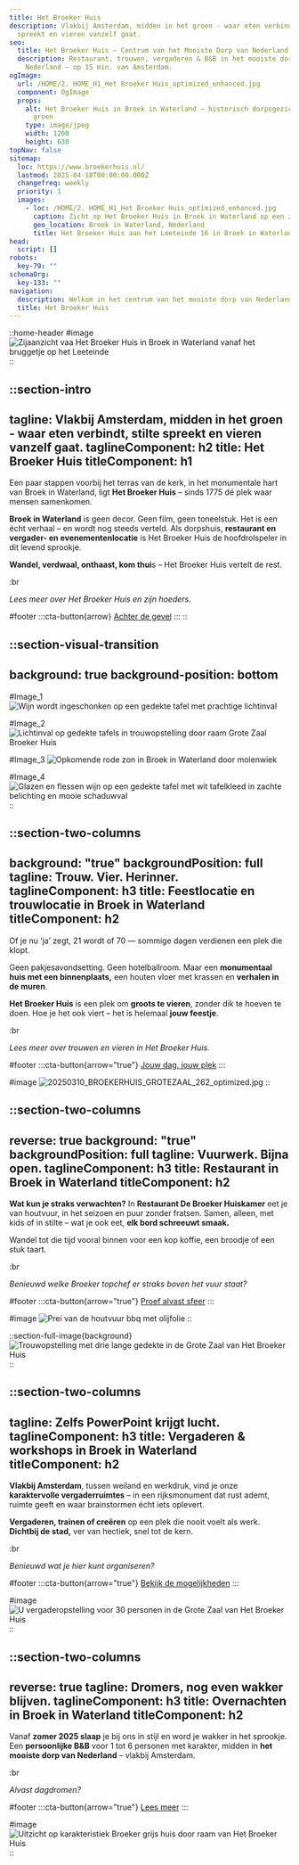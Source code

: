 ```yaml
---
title: Het Broeker Huis
description: Vlakbij Amsterdam, midden in het groen - waar eten verbindt, stilte
  spreekt en vieren vanzelf gaat.
seo:
  title: Het Broeker Huis – Centrum van het Mooiste Dorp van Nederland
  description: Restaurant, trouwen, vergaderen & B&B in het mooiste dorp van
    Nederland – op 15 min. van Amsterdam.
ogImage:
  url: /HOME/2. HOME_H1_Het Broeker Huis_optimized_enhanced.jpg
  component: OgImage
  props:
    alt: Het Broeker Huis in Broek in Waterland – historisch dorpsgezicht in het
      groen
    type: image/jpeg
    width: 1200
    height: 630
topNav: false
sitemap:
  loc: https://www.broekerhuis.nl/
  lastmod: 2025-04-18T00:00:00.000Z
  changefreq: weekly
  priority: 1
  images:
    - loc: /HOME/2. HOME_H1_Het Broeker Huis_optimized_enhanced.jpg
      caption: Zicht op Het Broeker Huis in Broek in Waterland op een zonnige dag
      geo_location: Broek in Waterland, Nederland
      title: Het Broeker Huis aan het Leeteinde 16 in Broek in Waterland
head:
  script: []
robots:
  key-79: ""
schemaOrg:
  key-133: ""
navigation:
  description: Welkom in het centrum van het mooiste dorp van Nederland.
  title: Het Broeker Huis
---
```


::home-header
#image
![Zijaanzicht vaa Het Broeker Huis in Broek in Waterland vanaf het bruggetje op het Leeteinde](/20250331_BROEKERHUIS_1550.JPG)
::

::section-intro
---
tagline: Vlakbij Amsterdam, midden in het groen - waar eten verbindt, stilte
  spreekt en vieren vanzelf gaat.
taglineComponent: h2
title: Het Broeker Huis
titleComponent: h1
---
Een paar stappen voorbij het terras van de kerk, in het monumentale hart van Broek in Waterland, ligt **Het Broeker Huis** – sinds 1775 dé plek waar mensen samenkomen.

**Broek in Waterland** is geen decor. Geen film, geen toneelstuk. Het is een écht verhaal – en wordt nog steeds verteld. Als dorpshuis, **restaurant en vergader- en evenementenlocatie** is Het Broeker Huis de hoofdrolspeler in dit levend sprookje.

**Wandel, verdwaal, onthaast, kom thui**s – Het Broeker Huis vertelt de rest.

:br

 

*Lees meer over Het Broeker Huis en zijn hoeders.*

#footer
  :::cta-button{arrow}
  [Achter de gevel](/het-broeker-huis)
  :::
::

::section-visual-transition
---
background: true
background-position: bottom
---
#Image_1
![Wijn wordt ingeschonken op een gedekte tafel met prachtige lichtinval](/20250310_BROEKERHUIS_GROTEZAAL_262.JPG)

#Image_2
![Lichtinval op gedekte tafels in trouwopstelling door raam Grote Zaal Broeker Huis](/20250310_BROEKERHUIS_GROTEZAAL_237.JPG)

#Image_3
![Opkomende rode zon in Broek in Waterland door molenwiek](/20250310_BROEKERHUIS_SCENERY_155.JPG)

#Image_4
![Glazen en flessen wijn op een gedekte tafel met wit tafelkleed  in zachte belichting en mooie schaduwval](/20250310_BROEKERHUIS_REGENTESSENKAMER_073.JPG)
::

::section-two-columns
---
background: "true"
backgroundPosition: full
tagline: Trouw. Vier. Herinner.
taglineComponent: h3
title: Feestlocatie en trouwlocatie in Broek in Waterland
titleComponent: h2
---
Of je nu ‘ja’ zegt, 21 wordt of 70 — sommige dagen verdienen een plek die klopt.

Geen pakjesavondsetting. Geen hotelballroom. Maar een **monumentaal huis met een binnenplaats,** een houten vloer met krassen en **verhalen in de muren**.

**Het Broeker Huis** is een plek om **groots te vieren**, zonder dik te hoeven te doen. Hoe je het ook viert – het is helemaal **jouw feestje**.

:br

 

*Lees meer over trouwen en vieren in Het Broeker Huis.*

#footer
  :::cta-button{arrow="true"}
  [Jouw dag, jouw plek](/trouwen-feesten/trouwen)
  :::

#image
![20250310\_BROEKERHUIS\_GROTEZAAL\_262\_optimized.jpg](/466644671_10230167122059961_7087218307852930656_n.JPG)
::

::section-two-columns
---
reverse: true
background: "true"
backgroundPosition: full
tagline: Vuurwerk. Bijna open.
taglineComponent: h3
title: Restaurant in Broek in Waterland
titleComponent: h2
---
**Wat kun je straks verwachten?** In **Restaurant De Broeker Huiskamer** eet je van houtvuur, in het seizoen en puur zonder fratsen. Samen, alleen, met kids of in stilte – wat je ook eet, **elk bord schreeuwt smaak.**

Wandel tot die tijd vooral binnen voor een kop koffie, een broodje of een stuk taart.

:br

 

*Benieuwd welke Broeker topchef er straks boven het vuur staat?*

#footer
  :::cta-button{arrow="true"}
  [Proef alvast sfeer](/restaurant)
  :::

#image
![Prei van de houtvuur bbq met olijfolie](/20250331_BROEKERHUIS_0930.JPG)
::

::section-full-image{background}
![Trouwopstelling met drie lange gedekte in de Grote Zaal van Het Broeker Huis](/20250310_BROEKERHUIS_GROTEZAAL_160.JPG)
::

::section-two-columns
---
tagline: Zelfs PowerPoint krijgt lucht.
taglineComponent: h3
title: Vergaderen & workshops in Broek in Waterland
titleComponent: h2
---
**Vlakbij Amsterdam**, tussen weiland en werkdruk, vind je onze **karaktervolle vergaderruimtes** – in een rijksmonument dat rust ademt, ruimte geeft en waar brainstormen écht iets oplevert.

**Vergaderen, trainen of creëren** op een plek die nooit voelt als werk. **Dichtbij de stad,** ver van hectiek, snel tot de kern.

:br

 

*Benieuwd wat je hier kunt organiseren?*

#footer
  :::cta-button{arrow="true"}
  [Bekijk de mogelijkheden](/zakelijk)
  :::

#image
![U vergaderopstelling voor 30 personen in de Grote Zaal van Het Broeker Huis](/grote-zaal/20250310_BROEKERHUIS_GROTEZAAL_391_optimized.jpg)
::

::section-two-columns
---
reverse: true
tagline: Dromers, nog even wakker blijven.
taglineComponent: h3
title: Overnachten in Broek in Waterland
titleComponent: h2
---
Vanaf **zomer 2025 slaap** je bij ons in stijl en word je wakker in het sprookje. Een **persoonlijke B\&B** voor 1 tot 6 personen met karakter, midden in **het mooiste dorp van Nederland** – vlakbij Amsterdam.

:br

 

*Alvast dagdromen?*

#footer
  :::cta-button{arrow="true"}
  [Lees meer](/overnachten)
  :::

#image
![Uitzicht op karakteristiek Broeker grijs huis door raam van Het Broeker Huis](/images/20250310_BROEKERHUIS_REGENTESSENKAMER_013.JPG)
::
